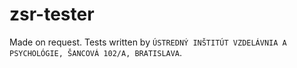# zsr-tester

Made on request. Tests written by `ÚSTREDNÝ INŠTITÚT VZDELÁVNIA A PSYCHOLÓGIE, ŠANCOVÁ 102/A, BRATISLAVA`.
